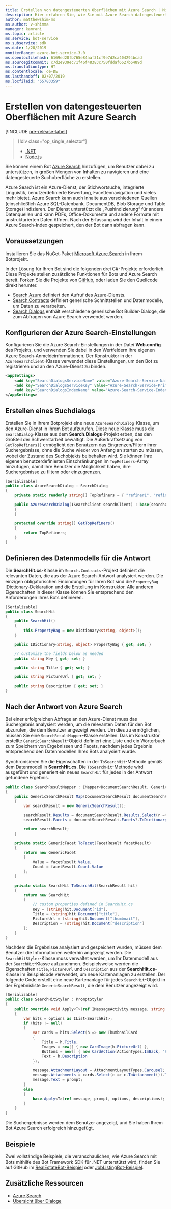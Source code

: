 ```yaml
---
title: Erstellen von datengesteuerten Oberflächen mit Azure Search | Microsoft-Dokumentation
description: Hier erfahren Sie, wie Sie mit Azure Search datengesteuerte Oberflächen erstellen und Benutzer mit dem Bot Framework SDK für .NET und Azure Search bei der Navigation in umfangreichen Inhalten in einem Bot unterstützen.
author: matthewshim-ms
ms.author: v-shimma
manager: kamrani
ms.topic: article
ms.service: bot-service
ms.subservice: sdk
ms.date: 1/28/2019
monikerRange: azure-bot-service-3.0
ms.openlocfilehash: 6169ed28fb765e84aaf31cf9e7d2ca404294bcad
ms.sourcegitcommit: c7d2e939ec71f46f48383c750fddaf6627b6489d
ms.translationtype: HT
ms.contentlocale: de-DE
ms.lasthandoff: 02/07/2019
ms.locfileid: "55783359"
---
```

# <a name="create-data-driven-experiences-with-azure-search"></a>Erstellen von datengesteuerten Oberflächen mit Azure Search 

[!INCLUDE [pre-release-label](../includes/pre-release-label-v3.md)]

> [!div class="op_single_selector"]
> - [.NET](../dotnet/bot-builder-dotnet-search-azure.md)
> - [Node.js](../nodejs/bot-builder-nodejs-search-azure.md)

Sie können einem Bot [Azure Search](https://azure.microsoft.com/en-us/services/search/) hinzufügen, um Benutzer dabei zu unterstützen, in großen Mengen von Inhalten zu navigieren und eine datengesteuerte Suchoberfläche zu erstellen.

Azure Search ist ein Azure-Dienst, der Stichwortsuche, integrierte Linguistik, benutzerdefinierte Bewertung, Facettennavigation und vieles mehr bietet. Azure Search kann auch Inhalte aus verschiedenen Quellen (einschließlich Azure SQL-Datenbank, DocumentDB, Blob Storage und Table Storage) indizieren. Der Dienst unterstützt die „Pushindizierung“ für andere Datenquellen und kann PDFs, Office-Dokumente und andere Formate mit unstrukturierten Daten öffnen. Nach der Erfassung wird der Inhalt in einem Azure Search-Index gespeichert, den der Bot dann abfragen kann.


## <a name="prerequisites"></a>Voraussetzungen

Installieren Sie das NuGet-Paket [Microsoft.Azure.Search](https://www.nuget.org/packages/Microsoft.Azure.Search/4.0.0-preview) in Ihrem Botprojekt. 

In der Lösung für Ihren Bot sind die folgenden drei C#-Projekte erforderlich. Diese Projekte stellen zusätzliche Funktionen für Bots und Azure Search bereit. Forken Sie die Projekte von [GitHub](https://github.com/Microsoft/botBuilder-Samples/tree/master/CSharp/demo-Search), oder laden Sie den Quellcode direkt herunter.

* [Search.Azure](https://github.com/Microsoft/botBuilder-Samples/tree/master/CSharp/demo-Search/Search.Azure) definiert den Aufruf des Azure-Diensts. 
* [Search.Contracts](https://github.com/Microsoft/botBuilder-Samples/tree/master/CSharp/demo-Search/Search.Contracts) definiert generische Schnittstellen und Datenmodelle, um Daten zu verarbeiten.
* [Search.Dialogs](https://github.com/Microsoft/botBuilder-Samples/tree/master/CSharp/demo-Search/Search.Dialogs) enthält verschiedene generische Bot Builder-Dialoge, die zum Abfragen von Azure Search verwendet werden.

## <a name="configure-azure-search-settings"></a>Konfigurieren der Azure Search-Einstellungen 

Konfigurieren Sie die Azure Search-Einstellungen in der Datei **Web.config** des Projekts, und verwenden Sie dabei in den Wertfeldern Ihre eigenen Azure Search-Anmeldeinformationen. Der Konstruktor in der `AzureSearchClient`-Klasse verwendet diese Einstellungen, um den Bot zu registrieren und an den Azure-Dienst zu binden.

```xml
<appSettings>
    <add key="SearchDialogsServiceName" value="Azure-Search-Service-Name" /> <!-- replace value field with Azure Service Name --> 
    <add key="SearchDialogsServiceKey" value="Azure-Search-Service-Primary-Key" /> <!-- replace value field with Azure Service Key --> 
    <add key="SearchDialogsIndexName" value="Azure-Search-Service-Index" /> <!-- replace value field with your Azure Search Index --> 
</appSettings>
```

## <a name="create-a-search-dialog"></a>Erstellen eines Suchdialogs

Erstellen Sie in Ihrem Botprojekt eine neue `AzureSearchDialog`-Klasse, um den Azure-Dienst in Ihrem Bot aufzurufen. Diese neue Klasse muss die `SearchDialog`-Klasse aus dem **Search.Dialogs**-Projekt erben, das den Großteil der Schwerstarbeit bewältigt. Die Außerkraftsetzung von `GetTopRefiners()` ermöglicht den Benutzern das Eingrenzen/Filtern ihrer Suchergebnisse, ohne die Suche wieder von Anfang an starten zu müssen, wobei der Zustand des Suchobjekts beibehalten wird. Sie können Ihre eigenen benutzerdefinierten Einschränkungen im `TopRefiners`-Array hinzufügen, damit Ihre Benutzer die Möglichkeit haben, ihre Suchergebnisse zu filtern oder einzugrenzen. 

```cs
[Serializable]
public class AzureSearchDialog : SearchDialog
{
    private static readonly string[] TopRefiners = { "refiner1", "refiner2", "refiner3" }; // define your own custom refiners 

    public AzureSearchDialog(ISearchClient searchClient) : base(searchClient, multipleSelection: true)
    {
    }

    protected override string[] GetTopRefiners()
    {
        return TopRefiners;
    }
}
```

## <a name="define-the-response-data-model"></a>Definieren des Datenmodells für die Antwort

Die **SearchHit.cs**-Klasse im `Search.Contracts`-Projekt definiert die relevanten Daten, die aus der Azure Search-Antwort analysiert werden. Die einzigen obligatorischen Einbindungen für Ihren Bot sind die `PropertyBag` IDictionary-Deklaration und die Erstellung im Konstruktor. Alle anderen Eigenschaften in dieser Klasse können Sie entsprechend den Anforderungen Ihres Bots definieren. 

```cs
[Serializable]
public class SearchHit
{
    public SearchHit()
    {
        this.PropertyBag = new Dictionary<string, object>();
    }

    public IDictionary<string, object> PropertyBag { get; set; }

    // customize the fields below as needed 
    public string Key { get; set; }

    public string Title { get; set; }

    public string PictureUrl { get; set; }

    public string Description { get; set; }
}
```

## <a name="after-azure-search-responds"></a>Nach der Antwort von Azure Search 

Bei einer erfolgreichen Abfrage an den Azure-Dienst muss das Suchergebnis analysiert werden, um die relevanten Daten für den Bot abzurufen, die dem Benutzer angezeigt werden. Um dies zu ermöglichen, müssen Sie eine `SearchResultMapper`-Klasse erstellen. Das im Konstruktor erstellte `GenericSearchResult`-Objekt definiert eine Liste und ein Wörterbuch zum Speichern von Ergebnissen und Facets, nachdem jedes Ergebnis entsprechend den Datenmodellen Ihres Bots analysiert wurde. 

Synchronisieren Sie die Eigenschaften in der `ToSearchHit`-Methode gemäß dem Datenmodell in **SearchHit.cs**. Die `ToSearchHit`-Methode wird ausgeführt und generiert ein neues `SearchHit` für jedes in der Antwort gefundene Ergebnis.  

```cs
public class SearchResultMapper : IMapper<DocumentSearchResult, GenericSearchResult>
{
    public GenericSearchResult Map(DocumentSearchResult documentSearchResult)
    {
        var searchResult = new GenericSearchResult();

        searchResult.Results = documentSearchResult.Results.Select(r => ToSearchHit(r)).ToList();
        searchResult.Facets = documentSearchResult.Facets?.ToDictionary(kv => kv.Key, kv => kv.Value.Select(f => ToFacet(f)));

        return searchResult;
    }

    private static GenericFacet ToFacet(FacetResult facetResult)
    {
        return new GenericFacet
        {
            Value = facetResult.Value,
            Count = facetResult.Count.Value
        };
    }

    private static SearchHit ToSearchHit(SearchResult hit)
    {
        return new SearchHit
        {
            // custom properties defined in SearchHit.cs 
            Key = (string)hit.Document["id"],
            Title = (string)hit.Document["title"],
            PictureUrl = (string)hit.Document["thumbnail"],
            Description = (string)hit.Document["description"]
        };
    }
}
```
Nachdem die Ergebnisse analysiert und gespeichert wurden, müssen dem Benutzer die Informationen weiterhin angezeigt werden. Die `SearchHitStyler`-Klasse muss verwaltet werden, um Ihr Datenmodell aus der `SearchHit`-Klasse aufzunehmen. Beispielsweise werden die Eigenschaften `Title`, `PictureUrl` und `Description` aus der **SearchHit.cs**-Klasse im Beispielcode verwendet, um neue Kartenanlagen zu erstellen. Der folgende Code erstellt eine neue Kartenanlage für jedes `SearchHit`-Objekt in der Ergebnisliste `GenericSearchResult`, die dem Benutzer angezeigt wird.   

```cs
[Serializable]
public class SearchHitStyler : PromptStyler
{
    public override void Apply<T>(ref IMessageActivity message, string prompt, IReadOnlyList<T> options, IReadOnlyList<string> descriptions = null)
    {
        var hits = options as IList<SearchHit>;
        if (hits != null)
        {
            var cards = hits.Select(h => new ThumbnailCard
            {
                Title = h.Title,
                Images = new[] { new CardImage(h.PictureUrl) },
                Buttons = new[] { new CardAction(ActionTypes.ImBack, "Pick this one", value: h.Key) },
                Text = h.Description
            });

            message.AttachmentLayout = AttachmentLayoutTypes.Carousel;
            message.Attachments = cards.Select(c => c.ToAttachment()).ToList();
            message.Text = prompt;
        }
        else
        {
            base.Apply<T>(ref message, prompt, options, descriptions);
        }
    }
}
```
Die Suchergebnisse werden dem Benutzer angezeigt, und Sie haben Ihrem Bot Azure Search erfolgreich hinzugefügt.

## <a name="samples"></a>Beispiele

Zwei vollständige Beispiele, die veranschaulichen, wie Azure Search mit Bots mithilfe des Bot Framework SDK für .NET unterstützt wird, finden Sie auf GitHub im [RealEstateBot-Beispiel](https://github.com/Microsoft/BotBuilder-Samples/tree/v3-sdk-samples/CSharp/demo-Search/RealEstateBot) oder [JobListingBot-Beispiel](https://github.com/Microsoft/BotBuilder-Samples/tree/v3-sdk-samples/CSharp/demo-Search/JobListingBot). 

## <a name="additional-resources"></a>Zusätzliche Ressourcen
* [Azure Search][search]
* [Übersicht über Dialoge](bot-builder-dotnet-dialogs.md)

[search]: /azure/search/search-what-is-azure-search
